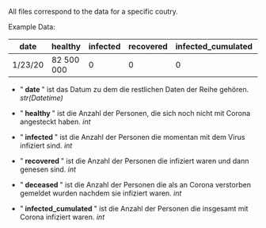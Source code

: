All files correspond to the data for a specific coutry.

Example Data:

| date    | healthy | infected | recovered | infected_cumulated | deceased | 
| -------- | ------- | ----------|----------|---------|-----------|
| 1/23/20  | 82 500 000   | 0 | 0 | 0 | 0 |

* "<b> date </b>" ist das Datum zu dem die restlichen Daten der Reihe gehören. *str(Datetime)*

* "<b> healthy </b>" ist die Anzahl der Personen, die sich noch nicht mit Corona angesteckt haben. *int*

* "<b> infected </b>" ist die Anzahl der Personen die momentan mit dem Virus infiziert sind. *int*

* "<b> recovered </b>" ist die Anzahl der Personen die infiziert waren und dann genesen sind. *int*

* "<b> deceased </b>" ist die Anzahl der Personen die als an Corona verstorben gemeldet wurden nachdem sie infiziert waren. *int*

* "<b> infected_cumulated </b>" ist die Anzahl der Personen die insgesamt mit Corona infiziert waren. *int*